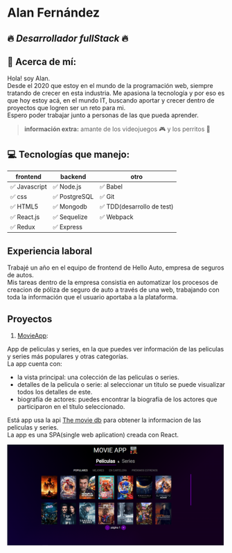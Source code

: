  
 # **Alan Fernández**
 ## :fire: *Desarrollador fullStack* :fire:
 ## :bell: Acerca de mí:
 Hola! soy Alan.   
 Desde el 2020 que estoy en el mundo de la programación web, siempre tratando de crecer en esta industria. Me apasiona la tecnología y por eso es que hoy estoy acá, en el mundo IT, buscando aportar y crecer dentro de proyectos que logren ser un reto para mi.   
 Espero poder trabajar junto a personas de las que pueda aprender.   
 > **información extra:** amante de los videojuegos :video_game: y los perritos :dog:
 ## :computer: Tecnologías que manejo:
|  frontend | backend  |  otro |
|---|---|---|
| :white_check_mark: Javascript  |  :white_check_mark: Node.js    |  :white_check_mark: Babel 
|:white_check_mark: css    | :white_check_mark: PostgreSQL  |  :white_check_mark: Git 
|:white_check_mark: HTML5      |  :white_check_mark: Mongodb   |   :white_check_mark: TDD(desarrollo de test)  
| :white_check_mark: React.js  |:white_check_mark: Sequelize  | :white_check_mark: Webpack  |     
| :white_check_mark: Redux| :white_check_mark: Express||           
          
 
 ## Experiencia laboral
Trabajé un año en el equipo de frontend de Hello Auto, empresa de seguros de autos.   
Mis tareas dentro de la empresa consistia en automatizar los procesos de creacion de póliza de seguro de auto a través de una web, trabajando con toda la información que el usuario aportaba a la plataforma.

## Proyectos
1. [MovieApp](https://movies-series-p2bkbzbo6-fernandezalan.vercel.app/):  

App de peliculas y series, en la que puedes ver información de las peliculas y series más populares y otras categorías.   
La app cuenta con:
  - la vista principal: una colección de las peliculas o series.
  - detalles de la pelicula o serie: al seleccionar un titulo se puede visualizar todos los detalles de este.
  - biografía de actores: puedes encontrar la biografía de los actores que participaron en el título seleccionado.   

Está app usa la api [The movie db](https://developers.themoviedb.org/3/getting-started/introduction/) para obtener la informacion de las peliculas y series.   
La app es una SPA(single web aplication) creada con React.   


<img src="./assets/movie_app_home.PNG" alt="drawing" width="500"/>

<!---
fernandezAlan/fernandezAlan is a ✨ special ✨ repository because its `README.md` (this file) appears on your GitHub profile.
You can click the Preview link to take a look at your changes.
--->
